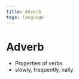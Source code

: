 ```yaml
---
title: Adverb
tags: language
---
```


# Adverb
- Properties of verbs
- slowly, frequently, nally




















































































